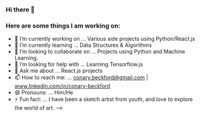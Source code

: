 ### Hi there 👋
### Here are some things I am working on:


- 🔭 I’m currently working on ... Various side projects using Python/React.js
- 🌱 I’m currently learning ... Data Structures & Algorithms
- 👯 I’m looking to collaborate on ... Projects using Python and Machine Learning.
- 🤔 I’m looking for help with ... Learning Tensorflow.js
- 💬 Ask me about ... React.js projects
- 📫 How to reach me: ... conary.beckford@gmail.com | www.linkedin.com/in/conary-beckford
- 😄 Pronouns: ... Him/He
- ⚡ Fun fact: ... I have been a sketch artist from youth, and love to explore the world of art.
-->
